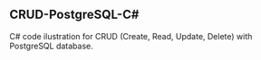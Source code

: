 ## CRUD-PostgreSQL-C#

C# code ilustration for CRUD (Create, Read, Update, Delete) with PostgreSQL database.
